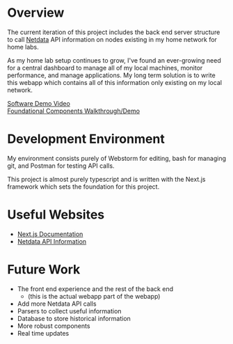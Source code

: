 # Overview

The current iteration of this project includes the back end server structure to call [Netdata](https://www.netdata.cloud/) API information on nodes existing in my home network for home labs.

As my home lab setup continues to grow, I've found an ever-growing need for a central dashboard to manage all of my local machines, monitor performance, and manage applications. 
My long term solution is to write this webapp which contains all of this information only existing on my local network.

[Software Demo Video](https://youtu.be/GlwacZC_mA8)  
[Foundational Components Walkthrough/Demo](https://youtu.be/FcDxpvHHEjE)

# Development Environment

My environment consists purely of Webstorm for editing, bash for managing git, and Postman for testing API calls.

This project is almost purely typescript and is written with the Next.js framework which sets the foundation for this project.

# Useful Websites

- [Next.js Documentation](https://nextjs.org/docs)
- [Netdata API Information](https://learn.netdata.cloud/api)

# Future Work

- The front end experience and the rest of the back end
    - (this is the actual webapp part of the webapp)
- Add more Netdata API calls
- Parsers to collect useful information
- Database to store historical information
- More robust components
- Real time updates
